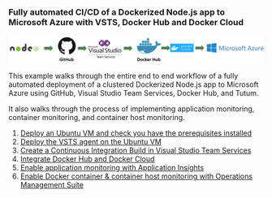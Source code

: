 ### Fully automated CI/CD of a Dockerized Node.js app to Microsoft Azure with VSTS, Docker Hub and Docker Cloud

![](<docs/media/ci-workflow.png>)

This example walks through the entire end to end workflow of a fully automated deployment of a clustered Dockerized Node.js app to Microsoft Azure using GitHub, Visual Studio Team Services, Docker Hub, and Tutum.

It also walks through the process of implementing application monitoring, container monitoring, and container host monitoring.

1. [Deploy an Ubuntu VM and check you have the prerequisites installed](https://github.com/Microsoft/vsts-agent/blob/master/docs/start/envubuntu.md)
2. [Deploy the VSTS agent on the Ubuntu VM](https://www.visualstudio.com/en-us/docs/build/admin/agents/v2-linux)
3. [Create a Continuous Integration Build in Visual Studio Team Services](./docs/creating-ci-build-in-vsts.md)
4. [Integrate Docker Hub and Docker Cloud](./docs/integrating-docker-hub-and-docker-cloud-with-vsts-and-azure.md)
5. [Enable application monitoring with Application Insights](./docs/enabling-app-monitoring-with-application-insights.md)
6. [Enable Docker container & container host monitoring with Operations Management Suite](https://github.com/DxNext/2016-Oct-L2/blob/master/Linux/Module4-LogsAndSecurity/setting-up-log-analytics.md)



